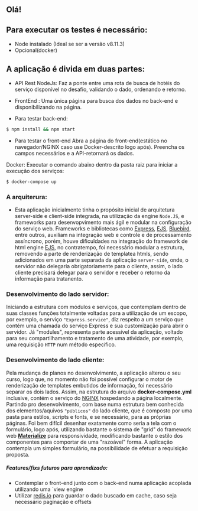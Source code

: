 ## Olá!

## Para executar os testes é necessário:

- Node instalado (Ideal se ser a versão v8.11.3)
- Opcional(docker)

## A aplicação é divida em duas partes:

- API Rest NodeJs:
   Faz a ponte entre uma rota de busca de hotéis do serviço disponível no desafio, validando o dado, ordenando e retorno.

- FrontEnd :
    Uma única página para busca dos dados no back-end e disponibilizando na página.

- Para testar back-end:
```sh
$ npm install && npm start
``` 

- Para testar o front-end
Abra a página do front-end(estático no navegador/NGINX caso use Docker-descrito logo após).
Preencha os campos necessários e a API-retornará os dados.

Docker:
    Executar o comando abaixo dentro da pasta raiz para iniciar a execução dos serviços:
 
 ```sh
 $ docker-compose up
 ```

### A arquiterura:    
- Esta aplicação inicialmente tinha o propósito inicial de arquitetura server-side e client-side integrada, na utilização da engine `Node.JS`, e frameworks para desenvopvimento mais ágil e modular na configuração do serviço web. Frameworks e bibliotecas como [Express](https://www.npmjs.com/package/express), [EJS](https://www.npmjs.com/package/ejs), [Bluebird](https://www.npmjs.com/package/bluebird), entre outros, auxiliam na integração web e controle e de processamento assíncrono, porém, houve dificuldades na integração do framework de html engine [EJS](https://www.npmjs.com/package/ejs), no contratempo, foi necessário modular a estrutura, removendo a parte de renderização de templatea htmls, sendo adicionados em uma parte separada da aplicação `server-side`, onde, o servidor não delegaria obrigatoriamente para o cliente, assim, o lado cliente precisará delegar para o servidor e receber o retorno da informação para tratanento.

### Desenvolvimento do lado servidor:
Iniciando a estrutura com módulos e serviços, que contemplam dentro de suas classes funções totalmente voltadas para a utilização de um escopo, por exemplo, o serviço `"Express.service"`, diz respeito a um serviço que contém uma chamada do serviço Express e sua customização para abrir o servidor. Já "modules", representa parte acessível da aplicação, voltado para seu compartilhamento e tratamento de uma atividade, por exemplo, uma requisição `HTTP` num método específico.

### Desenvolvimento do lado cliente:
Pela mudança de planos no desenvolvimento, a aplicação alterou o seu curso, logo que, no momento não foi possível configurar o motor de renderização de templates embutidos de informação, foi necessário separar os dois lados. Assim, na estrutura do arquivo **docker-compose.yml** inclusive, contém o serviço do [NGINX](https://unit.nginx.org/installation/) hospedando a página localmente. Partindo pro desenvolvimento, com base numa estrutura bem conhecida dos elementos/aquivos `"públicos"` do lado cliente, que é composto por uma pasta para estilos, scripts e fonts, e se necessário, para as próprias páginas. Foi bem difícil desenhar exatamente como seria a tela com o formulário, logo após, utilizando bastante o sistema de "grid" do framework web [__Materialize__](https://materializecss.com/) para responsividade, modificando bastante o estilo dos componentes para comportar de uma "razoável" forma. A aplicação contempla um simples formulário, na possibilidade de efetuar a requisição proposta.

##### Features/fixs futuros para aprendizado:

- Contemplar o front-end junto com o back-end numa aplicação acoplada utilizando uma `view engine
- Utilizar [redis.io](https://redis.io/) para guardar o dado buscado em cache, caso seja necessário paginação e offsets
  
